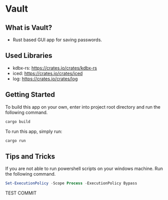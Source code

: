 # Vault
## What is Vault?
- Rust based GUI app for saving passwords.
## Used Libraries
- kdbx-rs: https://crates.io/crates/kdbx-rs
- iced: https://crates.io/crates/iced
- log: https://crates.io/crates/log
## Getting Started
To build this app on your own, enter into project root directory and run the following command.
```bash
cargo build
```
To run this app, simply run:
```bash
cargo run
```
## Tips and Tricks
If you are not able to run powershell scripts on your windows machine.
Run the following command.
```powershell
Set-ExecutionPolicy -Scope Process -ExecutionPolicy Bypass
```

TEST COMMIT
